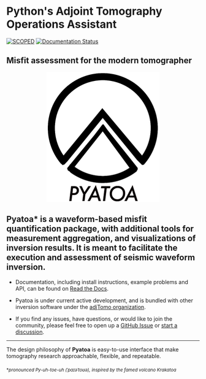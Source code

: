 # Python's Adjoint Tomography Operations Assistant  

[![SCOPED](https://img.shields.io/endpoint?url=https://runkit.io/wangyinz/scoped/branches/master/Pyatoa)](https://github.com/SeisSCOPED/container/pkgs/container/pyatoa)
[![Documentation Status](https://readthedocs.org/projects/pyatoa/badge/?version=latest)](https://pyatoa.readthedocs.io/en/latest/?badge=latest)

## Misfit assessment for the modern tomographer
<p align="center">
  <img src="docs/images/pyatoa_logo_w_text.png" />
</p>

**Pyatoa**\* is a waveform-based misfit quantification package, with additional 
tools for measurement aggregation, and visualizations of inversion results. 
It is meant to facilitate the execution and assessment of seismic waveform 
inversion.
---

- Documentation, including install instructions, example problems and API, can 
  be found on [Read the Docs](https://pyatoa.readthedocs.io).

- Pyatoa is under current active development, and is bundled with other
  inversion software under the [adjTomo organization](https://github.com/adjtomo).

- If you find any issues, have questions, or would like to join the community, 
  please feel free to open up a [GitHub Issue](https://github.com/adjtomo/pyatoa/issues) or [start a discussion](https://github.com/orgs/adjtomo/discussions). 

---

The design philosophy of **Pyatoa** is easy-to-use interface that 
make tomography research approachable, flexible, and repeatable.

<sub> \**pronounced Py-uh-toe-uh (ˈpaɪəˈtoʊə), inspired by the famed volcano Krakatoa* </sub>

